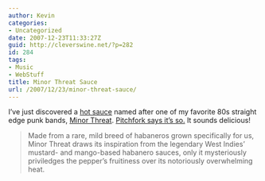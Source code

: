 ```yaml
---
author: Kevin
categories:
- Uncategorized
date: 2007-12-23T11:33:27Z
guid: http://cleverswine.net/?p=282
id: 284
tags:
- Music
- WebStuff
title: Minor Threat Sauce
url: /2007/12/23/minor-threat-sauce/
---
```


I&#8217;ve just discovered a [hot sauce](http://wheelhousepickles.com/shop/threat) named after one of my favorite 80s straight edge punk bands, [Minor Threat](http://dischord.com/band/minorthreat). [Pitchfork says it&#8217;s so.](http://www.pitchforkmedia.com/article/news/47674-minor-threat-turns-condiment-but-ian-doesnt-mind) It sounds delicious!

> Made from a rare, mild breed of habaneros grown specifically for us, Minor Threat draws its inspiration from the legendary West Indies&#8217; mustard- and mango-based habanero sauces, only it mysteriously priviledges the pepper&#8217;s fruitiness over its notoriously overwhelming heat.